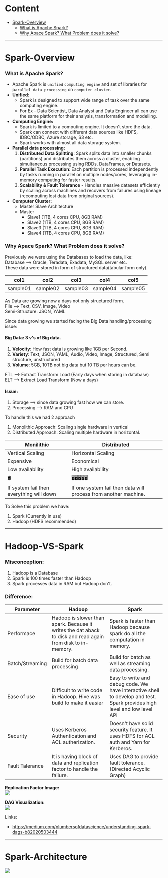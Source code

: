 # Content
- [Spark-Overview](#Spark-Overview)
	- [What is Apache Spark?](#What%20is%20Apache%20Spark?)
	- [Why Apace Spark? What Problem does it solve?](#Why%20Apace%20Spark?%20What%20Problem%20does%20it%20solve?)

---

# Spark-Overview
### What is Apache Spark?
- Apache Spark is `unified` `computing engine` and set of libraries for p`arallel data processing` on `computer cluster`.
- **Unified**: 
	- Spark is designed to support wide range of task over the same computing engine.
	- For Ex - Data Scientist, Data Analyst and Data Engineer all can use the same platform for their analysis, transformation and modelling.
- **Computing Engine:**
	- Spark is limited to a computing engine. It doesn't store the data.
	- Spark can connect with different data sources like HDFS, IDBC/ODBC, Azure storage, S3 etc.
	- Spark works with almost all data storage system.
- **Parallel data processing:**
	1. **Distributed Data Splitting**: Spark splits data into smaller chunks (partitions) and distributes them across a cluster, enabling simultaneous processing using RDDs, DataFrames, or Datasets.
	2. **Parallel Task Execution**: Each partition is processed independently by tasks running in parallel on multiple nodes/cores, leveraging in-memory computing for faster results.
	3. **Scalability & Fault Tolerance** - Handles massive datasets efficiently by scaling across machines and recovers from failures using lineage (recomputing lost data from original sources).
- **Computer Cluster:**
	- Master Slave Architecture
	- Master
		- Slave1 (1TB, 4 cores CPU, 8GB RAM)
		- Slave2 (1TB, 4 cores CPU, 8GB RAM)
		- Slave3 (1TB, 4 cores CPU, 8GB RAM)
		- Slave4 (1TB, 4 cores CPU, 8GB RAM)

### Why Apace Spark? What Problem does it solve?
Previously we were using the Databases to load the data, like:   
Database --> Oracle, Teradata, Exadata, MySQL server etc.   
These data were stored in form of structured data(tabular form only).   

| col1     | col2     | col3     | col4     | col5     |
| -------- | -------- | -------- | -------- | -------- |
| sample01 | sample02 | sample03 | sample04 | sample05 |

As Data are growing now a days not only structured form.  
File --> Text, CSV, Image, Video   
Semi-Structure: JSON, YAML  

Since data growing we started facing the Big Data handling/processing issue:   

#### **Big Data:** 3 v's of Big data.   
1. **Velocity**: How fast data is growing like 1GB per Second.
2. **Variety**: Text, JSON, YAML, Audio, Video, Image, Structured, Semi structure, unstructured
3. **Volume**: 5GB, 10TB not big data but 10 TB per hours can be.


ETL --> Extract Transform Load (Early days when storing in database)   
ELT --> Extract Load Transform (Now a days)   

#### Issue: 
1. Storage --> since data growing fast how we can store.
2. Processing --> RAM and CPU   

To handle this we had 2 approach
1. Monolithic Approach: Scaling single hardware in vertical
2. Distributed Approach: Scaling multiple hardware in horizontal.


| Monilithic                               | Distributed                                                     |
| ---------------------------------------- | --------------------------------------------------------------- |
| Vertical Scaling                         | Horizontal Scaling                                              |
| Expensive                                | Economical                                                      |
| Low availability                         | High availability                                               |
| 🛢                                       | 🖥🖥🖥🖥🖥                                                      |
| If system fail then everything will down | If one system fail then data will process from another machine. |

To Solve this problem we have:
1. Spark (Currently in use)
2. Hadoop (HDFS recommended)

-------

# Hadoop-VS-Spark
### Misconception:
1. Hadoop is a Database
2. Spark is 100 times faster than Hadoop
3. Spark processes data in RAM but Hadoop don't.

### Difference:

| Parameter       | Hadoop                                                                                                      | Spark                                                                                                                    |
| --------------- | ----------------------------------------------------------------------------------------------------------- | ------------------------------------------------------------------------------------------------------------------------ |
| Performace      | Hadoop is slower than spark. Because it writes the dat aback to disk and read again from disk to in-memory. | Spark is faster than Hadoop because spark do all the computation in memory.                                              |
| Batch/Streaming | Build for batch data processing                                                                             | Build for batch as well as streaming data processing.                                                                    |
| Ease of use     | Difficult to write code in Hadoop. Hive was build to make it easier                                         | Easy to write and debug code. We have interactive shell to develop and test. Spark provides high level and low level API |
| Security        | Uses Kerberos Authentication and ACL autherization.                                                         | Doesn't have solid security feature. It uses HDFS for ACL auth and Yarn for Kerberos.                                    |
| Fault Talerance | It is having block of data and replication factor to handle the failure.                                    | Uses DAG to provide fault tolerance. (Directed Acyclic Graph)                                                            |

**Replication Factor Image:**   
![](resource/Pasted%20image%2020250216013127.png)  

**DAG Visualization:**   
![](resource/Pasted%20image%2020250216013617.png)  

Links:
- https://medium.com/plumbersofdatascience/understanding-spark-dags-b82020503444

-----

# Spark-Architecture

![](resource/Pasted%20image%2020250216151557.png)

